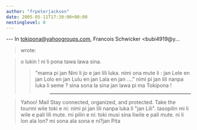 ```yaml
---
author: "frpeterjackson"
date: 2005-05-11T17:39:00+00:00
nestinglevel: 0
---
```

\---
 In [tokipona@yahoogroups.com](mailto://tokipona@yahoogroups.com), Francois Schwicker <bubi4919@y...
>wrote:

> o lukin ! ni li pona tawa lawa sina.
>> "mama pi jan Nini li jo e jan lili luka. nimi ona mute li :
>> jan Lele en jan Lolo en jan Lulu en jan Lala en jan ...."
>> nimi pi jan lili nanpa luka li seme ?
>> sina sona la sina jan lawa pi ma Tokipona !
>>> ---------------------------------

> Yahoo! Mail
> Stay connected, organized, and protected. Take the tourmi wile toki e ni: nimi pi jan lili nanpa luka li "jan Lili". tasopilin mi li wile e pali lili mute. mi pilin e ni: toki musi sina liwile e pali mute. ni li lon ala lon? mi sona ala sona e ni?jan Pita